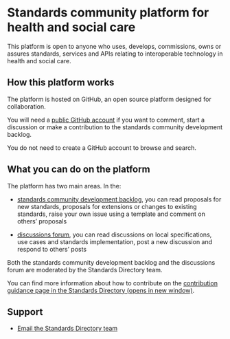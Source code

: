 # Standards community platform for health and social care 
This platform is open to anyone who uses, develops, commissions, owns or assures standards, services and APIs relating to interoperable technology in health and social care. 

## How this platform works
The platform is hosted on GitHub, an open source platform designed for collaboration. 

You will need a [public GitHub account](https://github.com/) if you want to comment, start a discussion or make a contribution to the standards community development backlog.

You do not need to create a GitHub account to browse and search.  

## What you can do on the platform

The platform has two main areas. In the:

- [standards community development backlog](https://github.com/Marvell-Consulting/standards-directory-community-platform/projects/1), 
you can read proposals for new standards, proposals for extensions or changes to existing standards, raise your own issue using a template and comment on others’ proposals

- [discussions forum](https://github.com/Marvell-Consulting/standards-directory-community-platform/discussions),
you can read discussions on local specifications, use cases and standards implementation, post a new discussion and respond to others’ posts


Both the standards community development backlog and the discussions forum are moderated by the Standards Directory team. 

You can find more information about how to contribute on the [contribution guidance page in the Standards Directory (opens in new window)](https://nhs-standards-registry.herokuapp.com/v5/community-contribution).


## Support

- [Email the Standards Directory team](#)
